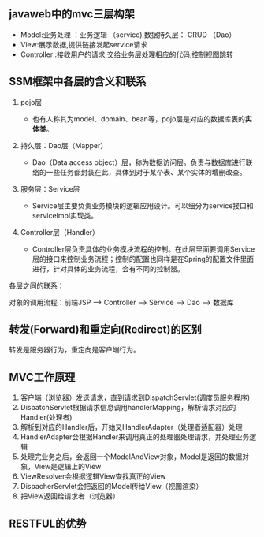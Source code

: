 ## javaweb中的mvc三层构架

* Model:业务处理 ：业务逻辑 （service),数据持久层： CRUD （Dao）
* View:展示数据,提供链接发起service请求
* Controller :接收用户的请求,交给业务层处理相应的代码,控制视图跳转

## SSM框架中各层的含义和联系
1. pojo层     
    * 也有人称其为model、domain、bean等，pojo层是对应的数据库表的**实体类**。     

2. 持久层：Dao层（Mapper）       
    * Dao（Data access object）层，称为数据访问层。负责与数据库进行联络的一些任务都封装在此，具体到对于某个表、某个实体的增删改查。

3. 服务层：Service层       
    * Service层主要负责业务模块的逻辑应用设计。可以细分为service接口和serviceImpl实现类。

4. Controller层（Handler）
    * Controller层负责具体的业务模块流程的控制。在此层里面要调用Service层的接口来控制业务流程；控制的配置也同样是在Spring的配置文件里面进行，针对具体的业务流程，会有不同的控制器。

各层之间的联系：

对象的调用流程：前端JSP ——> Controller ——>  Service ——> Dao ——> 数据库  

## 转发(Forward)和重定向(Redirect)的区别
转发是服务器行为，重定向是客户端行为。

## MVC工作原理
1. 客户端（浏览器）发送请求，直到请求到DispatchServlet(调度员服务程序)
2. DispatchServlet根据请求信息调用handlerMapping，解析请求对应的Handler(处理者)
3. 解析到对应的Handler后，开始又HandlerAdapter（处理者适配器）处理
4. HandlerAdapter会根据Handler来调用真正的处理器处理请求，并处理业务逻辑
5. 处理完业务之后，会返回一个ModelAndView对象，Model是返回的数据对象，View是逻辑上的View
6. ViewResolver会根据逻辑View查找真正的View
7. DispacherServlet会把返回的Model传给View（视图渲染）
8. 把View返回给请求者（浏览器）

## RESTFUL的优势



